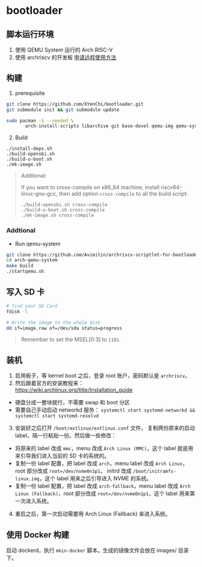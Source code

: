 # bootloader

## 脚本运行环境

1. 使用 QEMU System 运行的 Arch RISC-V
2. 使用 archriscv 的开发板
  [申请远程使用方法](https://github.com/felixonmars/archriscv-packages/wiki/%E5%9F%BA%E5%BB%BA%E7%94%B3%E8%AF%B7)

## 构建

1. prerequisite

```bash
git clone https://github.com/XYenChi/bootloader.git
git submodule init && git submodule update

sudo pacman -S --needed \
       arch-install-scripts libarchive git base-devel qemu-img qemu-system-riscv
```

2. Build

```
./install-deps.sh
./build-opensbi.sh
./build-u-boot.sh
./mk-image.sh
```

> Addtional:
>
> If you want to cross-compile on x86_64 machine, install riscv64-linux-gnu-gcc, then
> add option `cross-compile` to all the build script:
>
> ```text
> ./build-opensbi.sh cross-compile
> ./build-u-boot.sh cross-compile
> ./mk-image.sh cross-compile
> ```

### Addtional

- Run qemu-system

```bash
git clone https://github.com/Avimitin/archriscv-scriptlet-for-bootloader.git arch-qemu-system
cd arch-qemu-system
make build
./startqemu.sh
```

## 写入 SD 卡

```bash
# find your SD Card
fdisk -l

# Write the image to the whole disk
dd if=image.raw of=/dev/sda status=progress
```

> Remember to set the MSEL[0:3] to `1101`.

## 装机

1. 启用板子，等 kernel boot 之后，登录 root 账户，密码默认是 `archriscv`。
2. 然后跟着官方的安装教程来：<https://wiki.archlinux.org/title/Installation_guide>
  * 硬盘分成一整块就行，不需要 swap 和 boot 分区
  * 需要自己手动启动 networkd 服务： `systemctl start systemd-networkd && systemctl start systemd-resolvd`
3. 安装好之后打开 `/boot/extlinux/extlinux.conf` 文件，
复制两份原来的启动 label，隔一行粘贴一份。然后做一些修改：
  * 将原来的 label 改成 `mmc`，menu 改成 `Arch Linux (MMC)`，这个 label 就是用来引导我们进入当前的 SD 卡的系统的。
  * 复制一份 label 配置，把 label 改成 `arch`，menu label 改成 `Arch Linux`，root 部分改成 `root=/dev/nvme0n1p1`，
  initrd 改成 `/boot/initramfs-linux.img`，这个 label 用来之后引导进入 NVME 的系统。
  * 复制一份 label 配置，把 label 改成 `arch-fallback`，menu label 改成 `Arch Linux (Fallback)`，root 部分改成
  `root=/dev/nvme0n1p1`，这个 label 用来第一次进入系统。
4. 重启之后，第一次启动需要用 Arch Linux (Fallback) 来进入系统。

## 使用 Docker 构建

启动 dockerd，执行 `mkin-docker` 脚本。生成的镜像文件会放在 images/ 目录下。

